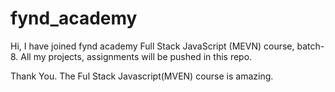 # fynd_academy
Hi, I have joined fynd academy Full Stack JavaScript (MEVN) course, batch-8.
All my projects, assignments will be pushed in this repo.

Thank You.
The Ful Stack Javascript(MVEN) course is amazing.
